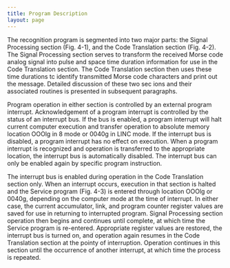 ```yaml
---
title: Program Description
layout: page
---
```


The recognition program is segmented into two major parts: the Signal Processing section (Fig. 4-1), and the Code Translation section (Fig. 4-2). The Signal Processing section serves to transform the received Morse code analog signal into pulse and space time duration information for use in the Code Translation section. The Code Translation section then uses these time durations tc identify transmitted Morse code characters and print out the message. Detailed discussion of these two sec ions and their associated routines is presented in subsequent paragraphs.

Program operation in either section is controlled by an external  program interrupt. Acknowledgement of a program interrupt is controlled  by the status of an interrupt bus. If the bus is enabled, a program  interrupt will halt current computer execution and transfer operation to  absolute memory location OOOlg in 8 mode or 0040g in LINC mode. If the  interrupt bus is disabled, a program interrupt has no effect on execution.  When a program interrupt is recognized and operation is transferred to the  appropriate location, the interrupt bus is automatically disabled. The  interrupt bus can only be enabled again by specific program instruction.

The interrupt bus is enabled during operation in the Code Translation  section only. When an interrupt occurs, execution in that section is  halted and the Service program (Fig. 4-3) is entered through location  OOOlg or 0040g, depending on the computer mode at the time of interrupt.  In either case, the current accumulator, link, and program counter register  values are saved for use in returning to interrupted program. Signal  Processing section operation then begins and continues until complete,  at which time the Service program is re-entered. Appropriate register  values are restored, the interrupt bus is turned on, and operation again  resumes in the Code Translation section at the pointy of interruption. Operation continues in this section until the occurrence of another interrupt, at which time the process is repeated.




